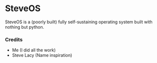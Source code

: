 # SteveOS
SteveOS is a (poorly built) fully self-sustaining operating system built with nothing but python.




### Credits
- Me (I did all the work)
- Steve Lacy (Name inspiration)
